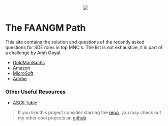 <p align="center">
  <img src="https://enoumen.com/wp-content/uploads/2021/01/faangm.png">
</p>

# The FAANGM Path

This site contains the solution and questions of the recently asked questions for SDE roles in top MNC's. The list is not exhaustive, it is part of a challenge by Arsh Goyal.

- [GoldManSachs](GoldManSachs/README.md)
- [Amazon](Amazon/README.md)
- [MicroSoft](Microsoft/README.md)
- [Adobe](Adobe/README.md)




### Other Useful Resources 
- [ASCII Table](https://www.cs.cmu.edu/~pattis/15-1XX/common/handouts/ascii.html)

> If you like this project consider starring the [repo](https://github.com/heysm/6Companies30days), you may check out my other cool projects on [github](https://github.com/sa-y-an). 
<!-- <p align="center"> Build with ❤️ by <a href="https://sayanmondal.tech">Sayan Mondal</a></p> -->
